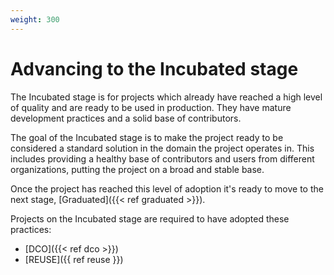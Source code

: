 ```yaml
---
weight: 300
---
```

# Advancing to the Incubated stage

The Incubated stage  is for projects which already have reached a high level of quality and are ready to be used in production. They have mature development practices and a solid base of contributors.

The goal of the Incubated stage is to make the project ready to be considered a standard solution in the domain the project operates in. This includes providing a healthy base of contributors and users from different organizations, putting the project on a broad and stable base.

Once the project has reached this level of adoption it's ready to move to the next stage, [Graduated]({{< ref graduated >}}).

Projects on the Incubated stage are required to have adopted these practices:

* [DCO]({{< ref dco >}})
* [REUSE]({{ ref reuse }})
